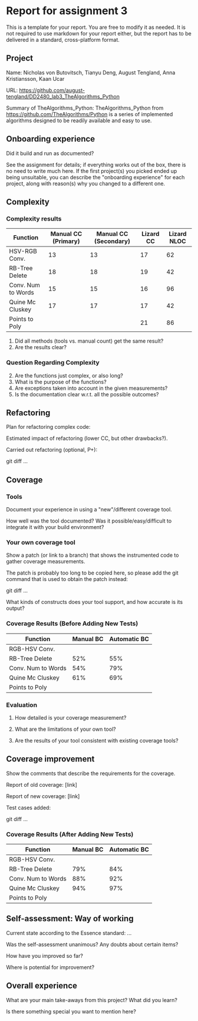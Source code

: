 # Report for assignment 3

This is a template for your report. You are free to modify it as needed.
It is not required to use markdown for your report either, but the report
has to be delivered in a standard, cross-platform format.

## Project

Name: Nicholas von Butovitsch, Tianyu Deng, August Tengland, Anna Kristiansson, Kaan Ucar

URL: https://github.com/august-tengland/DD2480_lab3_TheAlgorithms_Python

Summary of TheAlgorithms_Python:
TheAlgorithms_Python from https://github.com/TheAlgorithms/Python is a series of implemented algorithms designed to be readily available and easy to use. 

## Onboarding experience

Did it build and run as documented?
    
See the assignment for details; if everything works out of the box,
there is no need to write much here. If the first project(s) you picked
ended up being unsuitable, you can describe the "onboarding experience"
for each project, along with reason(s) why you changed to a different one.

## Complexity

### Complexity results
| Function           | Manual CC (Primary) | Manual CC (Secondary) | Lizard CC   | Lizard NLOC |
| ------------------ |---------------------|-----------------------| ----------- | ----------- |
|HSV-RGB Conv.       | 13                  | 13                    | 17          | 62          |
|RB-Tree Delete      | 18                  | 18                    | 19          | 42          |
|Conv. Num to Words  | 15                  | 15                    | 16          | 96          |
|Quine Mc Cluskey    | 17                  | 17                    | 17          | 42          |
|Points to Poly      |                     |                       | 21          | 86          |



1. Did all methods (tools vs. manual count) get the same result?
2. Are the results clear?
### Question Regarding Complexity
2. Are the functions just complex, or also long?
3. What is the purpose of the functions?
4. Are exceptions taken into account in the given measurements?
5. Is the documentation clear w.r.t. all the possible outcomes?

## Refactoring

Plan for refactoring complex code:

Estimated impact of refactoring (lower CC, but other drawbacks?).

Carried out refactoring (optional, P+):

git diff ...

## Coverage

### Tools

Document your experience in using a "new"/different coverage tool.

How well was the tool documented? Was it possible/easy/difficult to
integrate it with your build environment?

### Your own coverage tool

Show a patch (or link to a branch) that shows the instrumented code to
gather coverage measurements.

The patch is probably too long to be copied here, so please add
the git command that is used to obtain the patch instead:

git diff ...

What kinds of constructs does your tool support, and how accurate is
its output?

### Coverage Results (Before Adding New Tests)

| Function           | Manual BC   | Automatic BC| 
| ------------------ | ----------- | ----------- |
|RGB-HSV Conv.       |             |             |
|RB-Tree Delete      | 52%         | 55%         |
|Conv. Num to Words  | 54%         | 79%         |
|Quine Mc Cluskey    | 61%         | 69%         |
|Points to Poly      |             |             |

### Evaluation

1. How detailed is your coverage measurement?

2. What are the limitations of your own tool?

3. Are the results of your tool consistent with existing coverage tools?

## Coverage improvement

Show the comments that describe the requirements for the coverage.

Report of old coverage: [link]

Report of new coverage: [link]

Test cases added:

git diff ...

### Coverage Results (After Adding New Tests)

| Function           | Manual BC   | Automatic BC| 
| ------------------ | ----------- | ----------- |
|RGB-HSV Conv.       |             |             |
|RB-Tree Delete      | 79%         | 84%         |
|Conv. Num to Words  | 88%         | 92%         |
|Quine Mc Cluskey    | 94%         | 97%         |
|Points to Poly      |             |             |

## Self-assessment: Way of working

Current state according to the Essence standard: ...

Was the self-assessment unanimous? Any doubts about certain items?

How have you improved so far?

Where is potential for improvement?

## Overall experience

What are your main take-aways from this project? What did you learn?

Is there something special you want to mention here?
